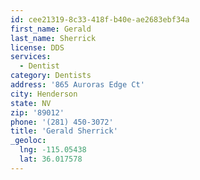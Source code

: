 ```yaml
---
id: cee21319-8c33-418f-b40e-ae2683ebf34a
first_name: Gerald
last_name: Sherrick
license: DDS
services:
  - Dentist
category: Dentists
address: '865 Auroras Edge Ct'
city: Henderson
state: NV
zip: '89012'
phone: '(281) 450-3072'
title: 'Gerald Sherrick'
_geoloc:
  lng: -115.05438
  lat: 36.017578
---
```

